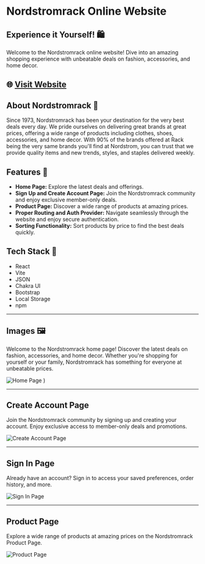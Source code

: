 # Nordstromrack Online Website

## Experience it Yourself! 🛍️

Welcome to the Nordstromrack online website! Dive into an amazing shopping experience with unbeatable deals on fashion, accessories, and home decor.
## 🌐 [Visit Website](https://nordstromrack-clone-project.netlify.app)

## About Nordstromrack 🛒

Since 1973, Nordstromrack has been your destination for the very best deals every day. We pride ourselves on delivering great brands at great prices, offering a wide range of products including clothes, shoes, accessories, and home decor. With 90% of the brands offered at Rack being the very same brands you'll find at Nordstrom, you can trust that we provide quality items and new trends, styles, and staples delivered weekly.

## Features 🌟

- **Home Page:** Explore the latest deals and offerings.
- **Sign Up and Create Account Page:** Join the Nordstromrack community and enjoy exclusive member-only deals.
- **Product Page:** Discover a wide range of products at amazing prices.
- **Proper Routing and Auth Provider:** Navigate seamlessly through the website and enjoy secure authentication.
- **Sorting Functionality:** Sort products by price to find the best deals quickly.

## Tech Stack 🚀

- React
- Vite
- JSON
- Chakra UI
- Bootstrap
- Local Storage
- npm

---

## Images 🖼️

Welcome to the Nordstromrack home page! Discover the latest deals on fashion, accessories, and home decor. Whether you're shopping for yourself or your family, Nordstromrack has something for everyone at unbeatable prices.

![Home Page](![image](https://github.com/mradulgarg/nordstromrack-clone/assets/81671161/89b36492-a5fd-4b53-967e-8a64b1b4c577)
)
)

---

## Create Account Page

Join the Nordstromrack community by signing up and creating your account. Enjoy exclusive access to member-only deals and promotions.

![Create Account Page](![image](https://github.com/mradulgarg/nordstromrack-clone/assets/81671161/68f5b887-e41d-4da7-9221-9b7590ba0f28)
)

---

## Sign In Page

Already have an account? Sign in to access your saved preferences, order history, and more.

![Sign In Page](![image](https://github.com/mradulgarg/nordstromrack-clone/assets/81671161/423366c1-f461-4091-bf3f-aff10a65f0a3)
)

---

## Product Page

Explore a wide range of products at amazing prices on the Nordstromrack Product Page.

![Product Page](![image](https://github.com/mradulgarg/nordstromrack-clone/assets/81671161/121de672-eab6-4059-baf3-4810748cc691)
)
